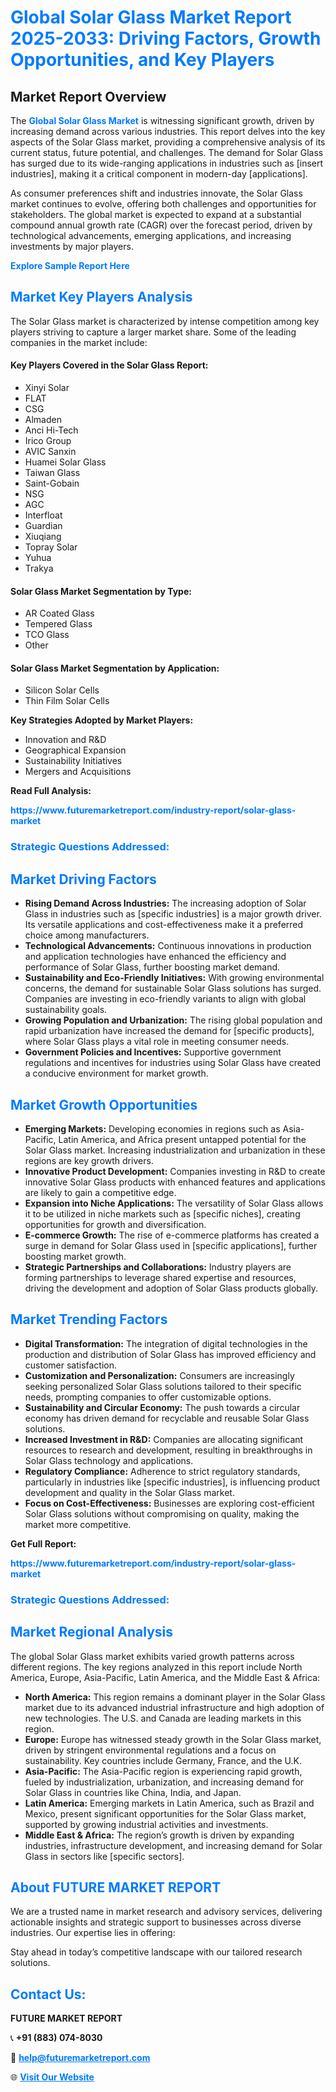 <h1 style="color: #007BFF;">Global Solar Glass Market Report 2025-2033: Driving Factors, Growth Opportunities, and Key Players</h1>

<section id="overview">
<h2>Market Report Overview</h2>
<p>The <a href="https://www.futuremarketreport.com/industry-report/solar-glass-market" style="color: #007BFF; text-decoration: none;"><strong>Global Solar Glass Market</strong></a> is witnessing significant growth, driven by increasing demand across various industries. This report delves into the key aspects of the Solar Glass market, providing a comprehensive analysis of its current status, future potential, and challenges. The demand for Solar Glass has surged due to its wide-ranging applications in industries such as [insert industries], making it a critical component in modern-day [applications].</p>
<p>As consumer preferences shift and industries innovate, the Solar Glass market continues to evolve, offering both challenges and opportunities for stakeholders. The global market is expected to expand at a substantial compound annual growth rate (CAGR) over the forecast period, driven by technological advancements, emerging applications, and increasing investments by major players.</p>
</section>

<section id="overview">
<p><a href="https://www.futuremarketreport.com/request-sample/reportId=28242" style="color: #007BFF; text-decoration: none;"><strong>Explore Sample Report Here</strong></a></p>
</section>

<section id="key-players">
<h2 style="color: #007BFF;">Market Key Players Analysis</h2>
<p>The Solar Glass market is characterized by intense competition among key players striving to capture a larger market share. Some of the leading companies in the market include:</p>
<h4>Key Players Covered in the Solar Glass Report:</h4>
<ul><li>Xinyi Solar</li><li>FLAT</li><li>CSG</li><li>Almaden</li><li>Anci Hi-Tech</li><li>Irico Group</li><li>AVIC Sanxin</li><li>Huamei Solar Glass</li><li>Taiwan Glass</li><li>Saint-Gobain</li><li>NSG</li><li>AGC</li><li>Interfloat</li><li>Guardian</li><li>Xiuqiang</li><li>Topray Solar</li><li>Yuhua</li><li>Trakya</li></ul>
<h4>Solar Glass Market Segmentation by Type:</h4>
<ul><li>AR Coated Glass</li><li>Tempered Glass</li><li>TCO Glass</li><li>Other</li></ul>

<h4>Solar Glass Market Segmentation by Application:</h4>
<ul><li>Silicon Solar Cells</li><li>Thin Film Solar Cells</li></ul>
<p><strong>Key Strategies Adopted by Market Players:</strong></p>
<ul>
<li>Innovation and R&D</li>
<li>Geographical Expansion</li>
<li>Sustainability Initiatives</li>
<li>Mergers and Acquisitions</li>
</ul>
</section>

<section>
<p><strong>Read Full Analysis: </strong></p><a href="https://www.futuremarketreport.com/industry-report/solar-glass-market" style="color: #007BFF; text-decoration: none;"><strong>https://www.futuremarketreport.com/industry-report/solar-glass-market</strong></a>
<h3 style="color: #007BFF;">Strategic Questions Addressed:</h3>
</section>

<section id="driving-factors">
<h2 style="color: #007BFF;">Market Driving Factors</h2>
<ul>
<li><strong>Rising Demand Across Industries:</strong> The increasing adoption of Solar Glass in industries such as [specific industries] is a major growth driver. Its versatile applications and cost-effectiveness make it a preferred choice among manufacturers.</li>
<li><strong>Technological Advancements:</strong> Continuous innovations in production and application technologies have enhanced the efficiency and performance of Solar Glass, further boosting market demand.</li>
<li><strong>Sustainability and Eco-Friendly Initiatives:</strong> With growing environmental concerns, the demand for sustainable Solar Glass solutions has surged. Companies are investing in eco-friendly variants to align with global sustainability goals.</li>
<li><strong>Growing Population and Urbanization:</strong> The rising global population and rapid urbanization have increased the demand for [specific products], where Solar Glass plays a vital role in meeting consumer needs.</li>
<li><strong>Government Policies and Incentives:</strong> Supportive government regulations and incentives for industries using Solar Glass have created a conducive environment for market growth.</li>
</ul>
</section>

<section id="growth-opportunities">
<h2 style="color: #007BFF;">Market Growth Opportunities</h2>
<ul>
<li><strong>Emerging Markets:</strong> Developing economies in regions such as Asia-Pacific, Latin America, and Africa present untapped potential for the Solar Glass market. Increasing industrialization and urbanization in these regions are key growth drivers.</li>
<li><strong>Innovative Product Development:</strong> Companies investing in R&D to create innovative Solar Glass products with enhanced features and applications are likely to gain a competitive edge.</li>
<li><strong>Expansion into Niche Applications:</strong> The versatility of Solar Glass allows it to be utilized in niche markets such as [specific niches], creating opportunities for growth and diversification.</li>
<li><strong>E-commerce Growth:</strong> The rise of e-commerce platforms has created a surge in demand for Solar Glass used in [specific applications], further boosting market growth.</li>
<li><strong>Strategic Partnerships and Collaborations:</strong> Industry players are forming partnerships to leverage shared expertise and resources, driving the development and adoption of Solar Glass products globally.</li>
</ul>
</section>

<section id="trending-factors">
<h2 style="color: #007BFF;">Market Trending Factors</h2>
<ul>
<li><strong>Digital Transformation:</strong> The integration of digital technologies in the production and distribution of Solar Glass has improved efficiency and customer satisfaction.</li>
<li><strong>Customization and Personalization:</strong> Consumers are increasingly seeking personalized Solar Glass solutions tailored to their specific needs, prompting companies to offer customizable options.</li>
<li><strong>Sustainability and Circular Economy:</strong> The push towards a circular economy has driven demand for recyclable and reusable Solar Glass solutions.</li>
<li><strong>Increased Investment in R&D:</strong> Companies are allocating significant resources to research and development, resulting in breakthroughs in Solar Glass technology and applications.</li>
<li><strong>Regulatory Compliance:</strong> Adherence to strict regulatory standards, particularly in industries like [specific industries], is influencing product development and quality in the Solar Glass market.</li>
<li><strong>Focus on Cost-Effectiveness:</strong> Businesses are exploring cost-efficient Solar Glass solutions without compromising on quality, making the market more competitive.</li>
</ul>
</section>

<section>
<p><strong>Get Full Report: </strong></p><a href="https://www.futuremarketreport.com/industry-report/solar-glass-market" style="color: #007BFF; text-decoration: none;"><strong>https://www.futuremarketreport.com/industry-report/solar-glass-market</strong></a>
<h3 style="color: #007BFF;">Strategic Questions Addressed:</h3>
</section>


<section id="regional-analysis">
<h2 style="color: #007BFF;">Market Regional Analysis</h2>
<p>The global Solar Glass market exhibits varied growth patterns across different regions. The key regions analyzed in this report include North America, Europe, Asia-Pacific, Latin America, and the Middle East & Africa:</p>
<ul>
<li><strong>North America:</strong> This region remains a dominant player in the Solar Glass market due to its advanced industrial infrastructure and high adoption of new technologies. The U.S. and Canada are leading markets in this region.</li>
<li><strong>Europe:</strong> Europe has witnessed steady growth in the Solar Glass market, driven by stringent environmental regulations and a focus on sustainability. Key countries include Germany, France, and the U.K.</li>
<li><strong>Asia-Pacific:</strong> The Asia-Pacific region is experiencing rapid growth, fueled by industrialization, urbanization, and increasing demand for Solar Glass in countries like China, India, and Japan.</li>
<li><strong>Latin America:</strong> Emerging markets in Latin America, such as Brazil and Mexico, present significant opportunities for the Solar Glass market, supported by growing industrial activities and investments.</li>
<li><strong>Middle East & Africa:</strong> The region’s growth is driven by expanding industries, infrastructure development, and increasing demand for Solar Glass in sectors like [specific sectors].</li>
</ul>
</section>

<footer>
<h2 style="color: #007BFF;">About FUTURE MARKET REPORT</h2>
<p>We are a trusted name in market research and advisory services, delivering actionable insights and strategic support to businesses across diverse industries. Our expertise lies in offering:</p>

<p>Stay ahead in today’s competitive landscape with our tailored research solutions.</p>

<h2 style="color: #007BFF;">Contact Us:</h2>
<p><strong>FUTURE MARKET REPORT</strong></p>
<p>📞 <strong>+91 (883) 074-8030</strong></p>
<p>📧 <strong><a href="mailto:help@futuremarketreport.com" style="color: #007BFF;">help@futuremarketreport.com</a></strong></p>
<p>🌐 <strong><a href="https://www.futuremarketreport.com/" style="color: #007BFF;">Visit Our Website</a></strong></p>
</footer>